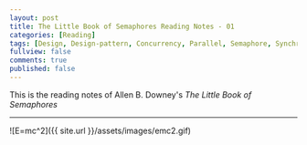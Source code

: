 ```yaml
---
layout: post
title: The Little Book of Semaphores Reading Notes - 01
categories: [Reading]
tags: [Design, Design-pattern, Concurrency, Parallel, Semaphore, Synchronization, Synchronization]
fullview: false
comments: true
published: false
---
```


This is the reading notes of Allen B. Downey's *The Little Book of Semaphores*

---
![E=mc^2]({{ site.url }}/assets/images/emc2.gif)
